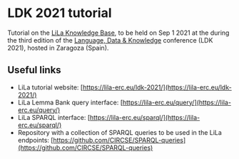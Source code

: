 # LDK 2021 tutorial

Tutorial on the [LiLa Knowledge Base](https://lila-erc.eu/), to be held on Sep 1 2021 at the during the third edition of the [Language, Data & Knowledge](http://2021.ldk-conf.org/) conference (LDK 2021), hosted in Zaragoza (Spain).

## Useful links
- LiLa tutorial website: [https://lila-erc.eu/ldk-2021/](https://lila-erc.eu/ldk-2021/)  
- LiLa Lemma Bank query interface: [https://lila-erc.eu/query/](https://lila-erc.eu/query/)
- LiLa SPARQL interface: [https://lila-erc.eu/sparql/](https://lila-erc.eu/sparql/)  
- Repository with a collection of SPARQL queries to be used in the LiLa endpoints: [https://github.com/CIRCSE/SPARQL-queries](https://github.com/CIRCSE/SPARQL-queries)
